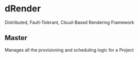 # dRender
Distributed, Fault-Tolerant, Cloud-Based Rendering Framework

## Master
Manages all the provisioning and scheduling logic for a Project
